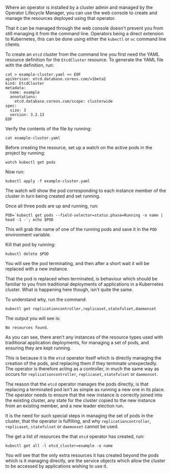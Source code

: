 Where an operator is installed by a cluster admin and managed by the Operator Lifecycle Manager, you can use the web console to create and manage the resources deployed using that operator.

That it can be managed through the web console doesn't prevent you from still managing it from the command line. Operators being a direct extension to Kubernetes, this can be done using either the `kubectl` or `oc` command line clients.

To create an `etcd` cluster from the command line you first need the YAML resource definition for the `EtcdCluster` resource. To generate the YAML file with the definition, run:

```execute
cat > example-cluster.yaml << EOF
apiVersion: etcd.database.coreos.com/v1beta2
kind: EtcdCluster
metadata:
  name: example
  annotations:
    etcd.database.coreos.com/scope: clusterwide
spec:
  size: 3
  version: 3.2.13
EOF
```

Verify the contents of the file by running:

```execute
cat example-cluster.yaml
```

Before creating the resource, set up a watch on the active pods in the project by running:

```execute-2
watch kubectl get pods
```

Now run:

```execute
kubectl apply -f example-cluster.yaml
```

The watch will show the pod corresponding to each instance member of the cluster in turn being created and set running.

Once all three pods are up and running, run:

```execute
POD=`kubectl get pods --field-selector=status.phase=Running -o name | head -1 -`; echo $POD
```

This will grab the name of one of the running pods and save it in the `POD` environment variable.

Kill that pod by running:

```execute
kubectl delete $POD
```

You will see the pod terminating, and then after a short wait it will be replaced with a new instance.

That the pod is replaced when terminated, is behaviour which should be familiar to you from traditional deployments of applications in a Kubernetes cluster. What is happening here though, isn't quite the same.

To understand why, run the command:

```execute
kubectl get replicationcontroller,replicaset,statefulset,daemonset
```

The output you will see is:

```
No resources found.
```

As you can see, there aren't any instances of the resource types used with traditional application deployments, for managing a set of pods, and ensuring they are kept running.

This is because it is the `etcd` operator itself which is directly managing the creation of the pods, and replacing them if they terminate unexpectedly. The operator is therefore acting as a controller, in much the same way as occurs for `replicationcontroller`, `replicaset`, `statefulset` or `daemonset`.

The reason that the `etcd` operator manages the pods directly, is that replacing a terminated pod isn't as simple as running a new one in its place. The operator needs to ensure that the new instance is correctly joined into the existing cluster, any state for the cluster copied to the new instance from an existing member, and a new leader election run.

It is the need for such special steps in managing the set of pods in the cluster, that the operator is fulfilling, and why `replicationcontroller`, `replicaset`, `statefulset` or `daemonset` cannot be used.

The get a list of resources the that `etcd` operator has created, run:

```execute
kubectl get all -l etcd_cluster=example -o name
```

You will see that the only extra resources it has created beyond the pods which is it managing directly, are the service objects which allow the cluster to be accessed by applications wishing to use it.
